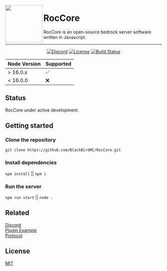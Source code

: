 <img width="120px" align="left" src="https://media.discordapp.net/attachments/1099287728857821224/1099314814456692747/Untitled.png"></img>

# RocCore

RocCore is an open-source bedrock server software written in Javascript.

---

<p align="center">
	<a href="https://discord.gg/sCrAZbGtfr"><img src="https://img.shields.io/discord/1070387552126763152?label=discord&color=7289DA&logo=discord" alt="Discord" /></a>
	<a href="https://github.com/BlackBirdMC/RocCore/blob/main/LICENSE"><img src="https://img.shields.io/badge/license-MIT-green" alt="License" /></a>
	<a href="https://github.com/BlackBirdMC/RocCore/actions/workflows/npm-grunt.yml"><img src="https://github.com/BlackBirdMC/Server/actions/workflows/npm-grunt.yml/badge.svg" alt="Build Status" /></a>
</p>

| Node Version | Supported          |
| ------------ | ------------------ |
| > 16.0.x     | :white_check_mark: |
| < 16.0.0    | :x:                |

## Status

RocCore under active development.

## Getting started

### Clone the repository
`git clone https://github.com/BlackBirdMC/RocCore.git`

### Install dependencies
`npm install` || `npm i`

### Run the server
`npm run start` || `node .`

## Related

[Discord](https://discord.gg/rZ6DBFzDYe) <br>
[Plugin Example](https://github.com/BlackBirdMC/Example-Plugin) <br>
[Protocol](https://github.com/BlackBirdMC/Protocol)

## License

[MIT](/LICENSE)
